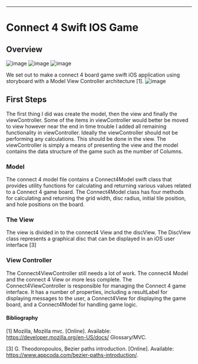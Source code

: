 
---
# Connect 4 Swift IOS Game

## Overview

![image](https://user-images.githubusercontent.com/44605305/231791727-7e2c09a0-c23c-49e3-83a6-cf99741f383f.png)
![image](https://user-images.githubusercontent.com/44605305/231792305-3bc1521a-fac9-49c7-a2c0-f78a3089f202.png)
![image](https://user-images.githubusercontent.com/44605305/231792366-b6b63dff-7ea4-4d70-ac83-d2336dc99906.png)

We set out to make a connect 4 board game swift iOS application using storyboard with a Model
View Controller architecture [1]. 
![image](https://user-images.githubusercontent.com/44605305/231793183-21eaa8a5-1448-4405-9dde-e04b2171a4ef.png)

## First Steps
The first thing I did was create the model, then the view and finally the viewController. Some of
the items in viewController would better be moved to view however near the end in time trouble
I added all remaining functionality in viewController. Ideally the viewController should not be
performing any calculations. This should be done in the view. The viewController is simply a
means of presenting the view and the model contains the data structure of the game such as the
number of Columns.

### Model
The connect 4 model file contains a Connect4Model swift class that provides utility functions for
calculating and returning various values related to a Connect 4 game board. The Connect4Model
class has four methods for calculating and returning the grid width, disc radius, initial tile position,
and hole positions on the board. 

### The View
The view is divided in to the connect4 View and the discView.
The DiscView class represents a graphical disc that can be displayed in an iOS user interface [3]

### View Controller
The Connect4ViewController still needs a lot of work. The connect4 Model and the connect 4
View or more less complete.
The Connect4ViewController is responsible for managing the Connect 4 game interface. It has
a number of properties, including a resultLabel for displaying messages to the user, a Connect4View
for displaying the game board, and a Connect4Model for handling game logic.


#### Bibliography
[1] Mozilla, Mozilla mvc. [Online]. Available: https://developer.mozilla.org/en-US/docs/
Glossary/MVC.

[3] G. Theodoropoulos, Bezier paths introduction. [Online]. Available: https://www.appcoda.com/bezier-paths-introduction/.
